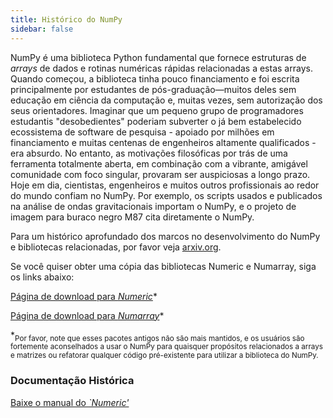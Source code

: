 ```yaml
---
title: Histórico do NumPy
sidebar: false
---
```


NumPy é uma biblioteca Python fundamental que fornece estruturas de *arrays* de dados e rotinas numéricas rápidas relacionadas a estas arrays. Quando começou, a biblioteca tinha pouco financiamento e foi escrita principalmente por estudantes de pós-graduação—muitos deles sem educação em ciência da computação e, muitas vezes, sem autorização dos seus orientadores. Imaginar que um pequeno grupo de programadores estudantis "desobedientes" poderiam subverter o já bem estabelecido ecossistema de software de pesquisa - apoiado por milhões em financiamento e muitas centenas de engenheiros altamente qualificados - era absurdo. No entanto, as motivações filosóficas por trás de uma ferramenta totalmente aberta, em combinação com a vibrante, amigável comunidade com foco singular, provaram ser auspiciosas a longo prazo.  Hoje em dia, cientistas, engenheiros e muitos outros profissionais ao redor do mundo confiam no NumPy. Por exemplo, os scripts usados e publicados na análise de ondas gravitacionais importam o NumPy, e o projeto de imagem para buraco negro M87 cita diretamente o NumPy.

Para um histórico aprofundado dos marcos no desenvolvimento do NumPy e bibliotecas relacionadas, por favor veja [arxiv.org](arxiv.org/abs/1907.10121).

Se você quiser obter uma cópia das bibliotecas Numeric e Numarray, siga os links abaixo:

[Página de download para *Numeric*](https://sourceforge.net/projects/numpy/files/Old%20Numeric/)*

[Página de download para *Numarray*](https://sourceforge.net/projects/numpy/files/Old%20Numarray/)*

*<sub>Por favor, note que esses pacotes antigos não são mais mantidos, e os usuários são fortemente aconselhados a usar o NumPy para quaisquer propósitos relacionados a arrays e matrizes ou refatorar qualquer código pré-existente para utilizar a biblioteca do NumPy.</sub>

### Documentação Histórica

[Baixe o manual do *`Numeric'*](static/numeric-manual.pdf)

